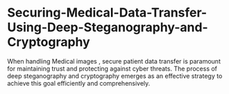 # Securing-Medical-Data-Transfer-Using-Deep-Steganography-and-Cryptography
When handling Medical images , secure patient data transfer is paramount for maintaining trust and protecting against cyber threats. The process of deep steganography and cryptography emerges as an effective strategy to achieve this goal efficiently and comprehensively.
